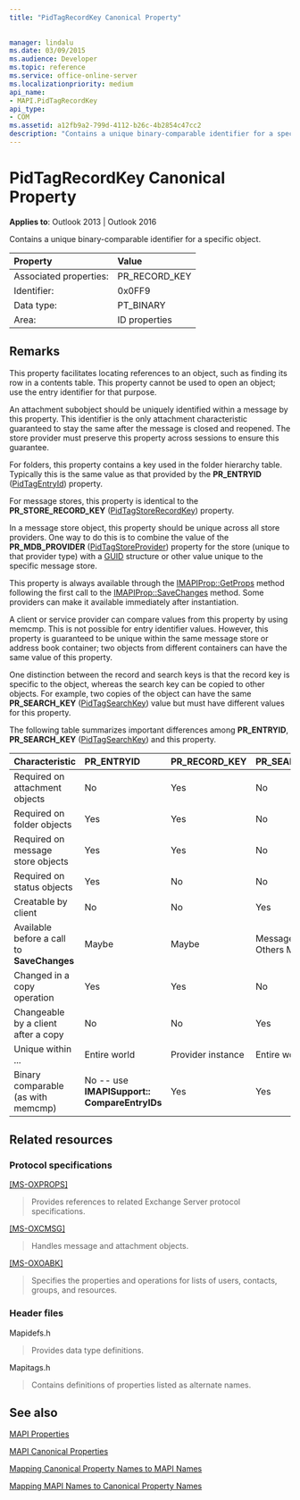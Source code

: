 ```yaml
---
title: "PidTagRecordKey Canonical Property"
 
 
manager: lindalu
ms.date: 03/09/2015
ms.audience: Developer
ms.topic: reference
ms.service: office-online-server
ms.localizationpriority: medium
api_name:
- MAPI.PidTagRecordKey
api_type:
- COM
ms.assetid: a12fb9a2-799d-4112-b26c-4b2854c47cc2
description: "Contains a unique binary-comparable identifier for a specific object. This property cannot be used to open an object."
---
```


# PidTagRecordKey Canonical Property

  
  
**Applies to**: Outlook 2013 | Outlook 2016 
  
Contains a unique binary-comparable identifier for a specific object.
  
|Property |Value |
|:-----|:-----|
|Associated properties:  <br/> |PR_RECORD_KEY  <br/> |
|Identifier:  <br/> |0x0FF9  <br/> |
|Data type:  <br/> |PT_BINARY  <br/> |
|Area:  <br/> |ID properties  <br/> |
   
## Remarks

This property facilitates locating references to an object, such as finding its row in a contents table. This property cannot be used to open an object; use the entry identifier for that purpose.
  
An attachment subobject should be uniquely identified within a message by this property. This identifier is the only attachment characteristic guaranteed to stay the same after the message is closed and reopened. The store provider must preserve this property across sessions to ensure this guarantee.
  
For folders, this property contains a key used in the folder hierarchy table. Typically this is the same value as that provided by the **PR_ENTRYID** ([PidTagEntryId](pidtagentryid-canonical-property.md)) property.
  
For message stores, this property is identical to the **PR_STORE_RECORD_KEY** ([PidTagStoreRecordKey](pidtagstorerecordkey-canonical-property.md)) property.
  
In a message store object, this property should be unique across all store providers. One way to do this is to combine the value of the **PR_MDB_PROVIDER** ([PidTagStoreProvider](pidtagstoreprovider-canonical-property.md)) property for the store (unique to that provider type) with a [GUID](guid.md) structure or other value unique to the specific message store. 
  
This property is always available through the [IMAPIProp::GetProps](imapiprop-getprops.md) method following the first call to the [IMAPIProp::SaveChanges](imapiprop-savechanges.md) method. Some providers can make it available immediately after instantiation. 
  
A client or service provider can compare values from this property by using memcmp. This is not possible for entry identifier values. However, this property is guaranteed to be unique within the same message store or address book container; two objects from different containers can have the same value of this property.
  
One distinction between the record and search keys is that the record key is specific to the object, whereas the search key can be copied to other objects. For example, two copies of the object can have the same **PR_SEARCH_KEY** ([PidTagSearchKey](pidtagsearchkey-canonical-property.md)) value but must have different values for this property.
  
The following table summarizes important differences among **PR_ENTRYID**, **PR_SEARCH_KEY** ([PidTagSearchKey](pidtagsearchkey-canonical-property.md)) and this property. 
  
|**Characteristic**|**PR_ENTRYID**|**PR_RECORD_KEY**|**PR_SEARCH_KEY**|
|:-----|:-----|:-----|:-----|
|Required on attachment objects  <br/> |No  <br/> |Yes  <br/> |No  <br/> |
|Required on folder objects  <br/> |Yes  <br/> |Yes  <br/> |No  <br/> |
|Required on message store objects  <br/> |Yes  <br/> |Yes  <br/> |No  <br/> |
|Required on status objects  <br/> |Yes  <br/> |No  <br/> |No  <br/> |
|Creatable by client  <br/> |No  <br/> |No  <br/> |Yes  <br/> |
|Available before a call to **SaveChanges** <br/> |Maybe  <br/> |Maybe  <br/> |Messages Yes Others Maybe  <br/> |
|Changed in a copy operation  <br/> |Yes  <br/> |Yes  <br/> |No  <br/> |
|Changeable by a client after a copy  <br/> |No  <br/> |No  <br/> |Yes  <br/> |
|Unique within ... |Entire world  <br/> |Provider instance  <br/> |Entire world  <br/> |
|Binary comparable (as with memcmp)  <br/> |No -- use **IMAPISupport:: CompareEntryIDs** <br/> |Yes  <br/> |Yes  <br/> |
   
## Related resources

### Protocol specifications

[[MS-OXPROPS]](https://msdn.microsoft.com/library/f6ab1613-aefe-447d-a49c-18217230b148%28Office.15%29.aspx)
  
> Provides references to related Exchange Server protocol specifications.
    
[[MS-OXCMSG]](https://msdn.microsoft.com/library/7fd7ec40-deec-4c06-9493-1bc06b349682%28Office.15%29.aspx)
  
> Handles message and attachment objects.
    
[[MS-OXOABK]](https://msdn.microsoft.com/library/f4cf9b4c-9232-4506-9e71-2270de217614%28Office.15%29.aspx)
  
> Specifies the properties and operations for lists of users, contacts, groups, and resources.
    
### Header files

Mapidefs.h
  
> Provides data type definitions.
    
Mapitags.h
  
> Contains definitions of properties listed as alternate names.
    
## See also



[MAPI Properties](mapi-properties.md)
  
[MAPI Canonical Properties](mapi-canonical-properties.md)
  
[Mapping Canonical Property Names to MAPI Names](mapping-canonical-property-names-to-mapi-names.md)
  
[Mapping MAPI Names to Canonical Property Names](mapping-mapi-names-to-canonical-property-names.md)

